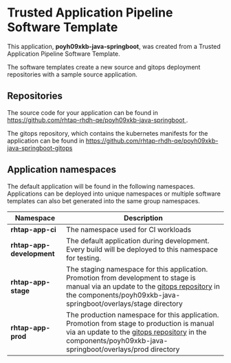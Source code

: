 # Trusted Application Pipeline Software Template

This application, **poyh09xkb-java-springboot**, was created from a Trusted Application Pipeline Software Template.

The software templates create a new source and gitops deployment repositories with a sample source application. 

## Repositories

The source code for your application can be found in [https://github.com/rhtap-rhdh-qe/poyh09xkb-java-springboot ](https://github.com/rhtap-rhdh-qe/poyh09xkb-java-springboot ).
 
The gitops repository, which contains the kubernetes manifests for the application can be found in 
[https://github.com/rhtap-rhdh-qe/poyh09xkb-java-springboot-gitops ](https://github.com/rhtap-rhdh-qe/poyh09xkb-java-springboot-gitops ) 

## Application namespaces 

The default application will be found in the following namespaces. Applications can be deployed into unique namespaces or multiple software templates can also bet generated into the same group namespaces.  

|  Namespace   |  Description   |  
| -------- | -------- |
| **rhtap-app-ci** | The namespace used for CI workloads |
| **rhtap-app-development** | The default application during development. Every build will be deployed to this namespace for testing. |
| **rhtap-app-stage** | The staging namespace for this application. Promotion from development to stage is manual via an update to the [gitops repository](https://github.com/rhtap-rhdh-qe/poyh09xkb-java-springboot-gitops ) in the components/poyh09xkb-java-springboot/overlays/stage directory |
| **rhtap-app-prod** | The production namespace for this application. Promotion from stage to production is manual via an update to the [gitops repository](https://github.com/rhtap-rhdh-qe/poyh09xkb-java-springboot-gitops ) in the components/poyh09xkb-java-springboot/overlays/prod directory |